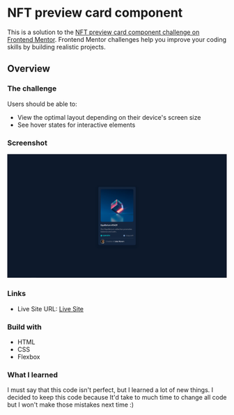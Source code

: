 # NFT preview card component

This is a solution to the [NFT preview card component challenge on Frontend Mentor](https://www.frontendmentor.io/challenges/nft-preview-card-component-SbdUL_w0U). Frontend Mentor challenges help you improve your coding skills by building realistic projects.

## Overview
### The challenge

Users should be able to:

- View the optimal layout depending on their device's screen size
- See hover states for interactive elements

### Screenshot
![](./images/screenshot.png)

### Links

- Live Site URL: [Live Site](https://tytan01.github.io/nft-preview-card-component/)

### Build with

- HTML
- CSS
- Flexbox

### What I learned
I must say that this code isn't perfect, but I learned a lot of new things. I decided to keep this code because It'd take to much time to change all code but I won't make those mistakes next time :) 
